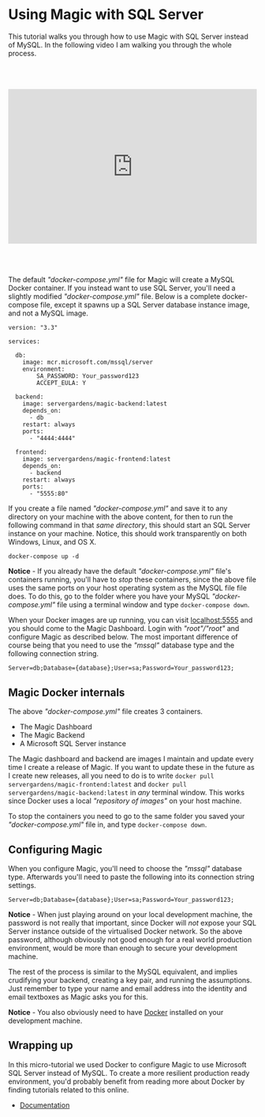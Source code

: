 
# Using Magic with SQL Server

This tutorial walks you through how to use Magic with SQL Server instead of MySQL.
In the following video I am walking you through the whole process.

<div style="position:relative; padding-bottom:56.25%; padding-top:30px; height:0; overflow:hidden;margin-top:4rem;margin-bottom:4rem;">
<iframe width="560" height="315" style="position:absolute; top:0; left:0; width:100%; height:100%;" src="https://www.youtube.com/embed/iRc5Y8xw6VM" frameborder="0" allow="accelerometer; autoplay; encrypted-media; gyroscope; picture-in-picture" allowfullscreen></iframe>
</div>

The default _"docker-compose.yml"_ file for Magic will create a MySQL Docker container. If you instead
want to use SQL Server, you'll need a slightly modified _"docker-compose.yml"_ file. Below is a complete
docker-compose file, except it spawns up a SQL Server database instance image, and not a MySQL image.

```
version: "3.3"

services:

  db:
    image: mcr.microsoft.com/mssql/server
    environment:
        SA_PASSWORD: Your_password123
        ACCEPT_EULA: Y

  backend:
    image: servergardens/magic-backend:latest
    depends_on:
      - db
    restart: always
    ports:
      - "4444:4444"

  frontend:
    image: servergardens/magic-frontend:latest
    depends_on:
      - backend
    restart: always
    ports:
      - "5555:80"
```

If you create a file named _"docker-compose.yml"_ and save it to any directory on your machine with the
above content, for then to run the following command in that _same directory_, this should start an SQL
Server instance on your machine. Notice, this should work transparently on both Windows, Linux, and OS X.

```
docker-compose up -d
```

**Notice** - If you already have the default _"docker-compose.yml"_ file's containers running, you'll have
to _stop_ these containers, since the above file uses the same ports on your host operating system as the MySQL
file file does. To do this, go to the folder where you have your MySQL _"docker-compose.yml"_ file using a
terminal window and type `docker-compose down`.

When your Docker images are up running, you can visit [localhost:5555](http://localhost:5555) and you should
come to the Magic Dashboard. Login with _"root"/"root"_ and configure Magic as described below. The most important
difference of course being that you need to use the _"mssql"_ database type and the following connection string.

```
Server=db;Database={database};User=sa;Password=Your_password123;
```

## Magic Docker internals

The above _"docker-compose.yml"_ file creates 3 containers.

* The Magic Dashboard
* The Magic Backend
* A Microsoft SQL Server instance

The Magic dashboard and backend are images I maintain and update every time I create a release of Magic.
If you want to update these in the future as I create new releases, all you need to do is to write
`docker pull servergardens/magic-frontend:latest` and `docker pull servergardens/magic-backend:latest`
in _any_ terminal window. This works since Docker uses a local _"repository of images"_ on your host machine.

To stop the containers you need to go to the same folder you saved your _"docker-compose.yml"_
file in, and type `docker-compose down`.

## Configuring Magic

When you configure Magic, you'll need to choose the _"mssql"_ database type. Afterwards you'll need to
paste the following into its connection string settings.

```
Server=db;Database={database};User=sa;Password=Your_password123;
```

**Notice** - When just playing around on your local development machine, the password is not really that
important, since Docker will _not_ expose your SQL Server instance outside of the virtualised Docker network.
So the above password, although obviously not good enough for a real world production environment,
would be more than enough to secure your development machine.

The rest of the process is similar to the MySQL equivalent, and implies crudifying your backend, creating
a key pair, and running the assumptions. Just remember to type your name and email address into the
identity and email textboxes as Magic asks you for this.

**Notice** - You also obviously need to have [Docker](https://www.docker.com/products/docker-desktop)
installed on your development machine.

## Wrapping up

In this micro-tutorial we used Docker to configure Magic to use Microsoft SQL Server instead of MySQL.
To create a more resilient production ready environment, you'd probably benefit from reading more about
Docker by finding tutorials related to this online.

* [Documentation](/documentation/)
